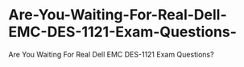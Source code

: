 # Are-You-Waiting-For-Real-Dell-EMC-DES-1121-Exam-Questions-
Are You Waiting For Real Dell EMC DES-1121 Exam Questions?
